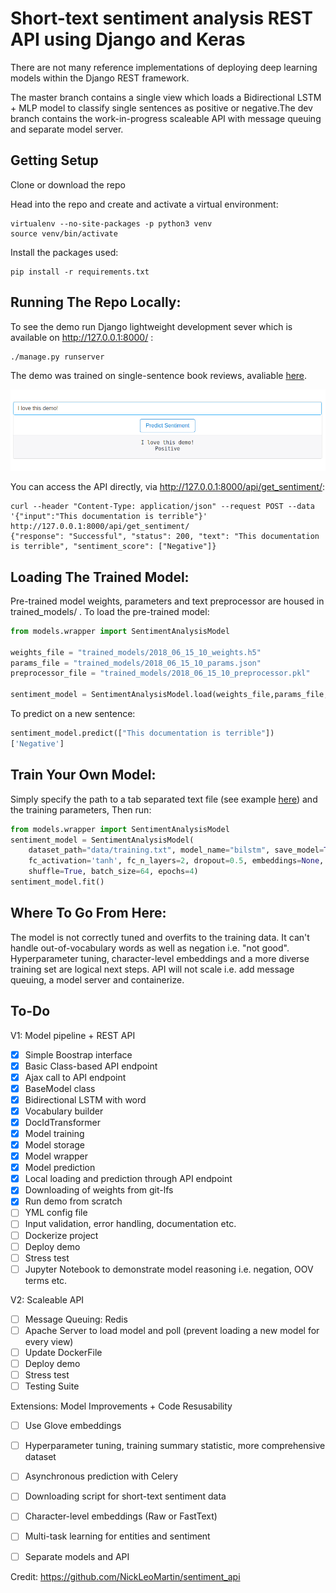 # Short-text sentiment analysis REST API using Django and Keras
There are not many reference implementations of deploying deep learning models within the Django REST framework.

The master branch contains a single view which loads a Bidirectional LSTM + MLP model to classify single sentences as positive or negative.The dev branch contains the work-in-progress scaleable API with message queuing and separate model server.

Getting Setup
-------------
Clone or download the repo

Head into the repo and create and activate a virtual environment:
```
virtualenv --no-site-packages -p python3 venv
source venv/bin/activate
```

Install the packages used:
```
pip install -r requirements.txt
```

Running The Repo Locally:
-------------------------
To see the demo run Django lightweight development sever which is available on http://127.0.0.1:8000/ :
```
./manage.py runserver 
```

The demo was trained on single-sentence book reviews, avaliable [here](https://www.kaggle.com/c/si650winter11/data). 

![alt text](https://raw.githubusercontent.com/NickLeoMartin/sentiment_api/master/sentiment_demo.png)

You can access the API directly, via http://127.0.0.1:8000/api/get_sentiment/:
```
curl --header "Content-Type: application/json" --request POST --data '{"input":"This documentation is terrible"}' http://127.0.0.1:8000/api/get_sentiment/
{"response": "Successful", "status": 200, "text": "This documentation is terrible", "sentiment_score": ["Negative"]}
```
Loading The Trained Model:
--------------------------
Pre-trained model weights, parameters and text preprocessor are housed in trained_models/ . To load the pre-trained model:
```python
from models.wrapper import SentimentAnalysisModel

weights_file = "trained_models/2018_06_15_10_weights.h5"
params_file = "trained_models/2018_06_15_10_params.json"
preprocessor_file = "trained_models/2018_06_15_10_preprocessor.pkl" 

sentiment_model = SentimentAnalysisModel.load(weights_file,params_file,preprocessor_file)
```

To predict on a new sentence:
```python
sentiment_model.predict(["This documentation is terrible"])
['Negative']
```

Train Your Own Model:
---------------------
Simply specify the path to a tab separated text file (see example [here](/data/training.txt)) and the training parameters, Then run:
```python
from models.wrapper import SentimentAnalysisModel	
sentiment_model = SentimentAnalysisModel(
    dataset_path="data/training.txt", model_name="bilstm", save_model=True, word_embedding_dim=100,   word_lstm_size=100,fc_dim=100,
    fc_activation='tanh', fc_n_layers=2, dropout=0.5, embeddings=None, loss = 'binary_crossentropy', optimizer="adam",
    shuffle=True, batch_size=64, epochs=4)
sentiment_model.fit()
```

Where To Go From Here:
----------------------
The model is not correctly tuned and overfits to the training data. It can't handle out-of-vocabulary words as well as negation i.e. "not good". Hyperparameter tuning, character-level embeddings and a more diverse training set are logical next steps. API will not scale i.e. add message queuing, a model server and containerize.  

To-Do
-----
V1: Model pipeline + REST API
- [x] Simple Boostrap interface
- [x] Basic Class-based API endpoint
- [x] Ajax call to API endpoint
- [x] BaseModel class
- [x] Bidirectional LSTM with word
- [x] Vocabulary builder
- [x] DocIdTransformer
- [x] Model training
- [x] Model storage
- [x] Model wrapper
- [x] Model prediction 
- [x] Local loading and prediction through API endpoint
- [x] Downloading of weights from git-lfs
- [x] Run demo from scratch
- [ ] YML config file 
- [ ] Input validation, error handling, documentation etc.
- [ ] Dockerize project
- [ ] Deploy demo
- [ ] Stress test
- [ ] Jupyter Notebook to demonstrate model reasoning i.e. negation, OOV terms etc.

V2: Scaleable API
- [ ] Message Queuing: Redis
- [ ] Apache Server to load model and poll (prevent loading a new model for every view)
- [ ] Update DockerFile
- [ ] Deploy demo 
- [ ] Stress test
- [ ] Testing Suite

Extensions: Model Improvements + Code Resusability
- [ ] Use Glove embeddings
- [ ] Hyperparameter tuning, training summary statistic, more comprehensive dataset 
- [ ] Asynchronous prediction with Celery
- [ ] Downloading script for short-text sentiment data
- [ ] Character-level embeddings (Raw or FastText)
- [ ] Multi-task learning for entities and sentiment
- [ ] Separate models and API 


Credit:
https://github.com/NickLeoMartin/sentiment_api
